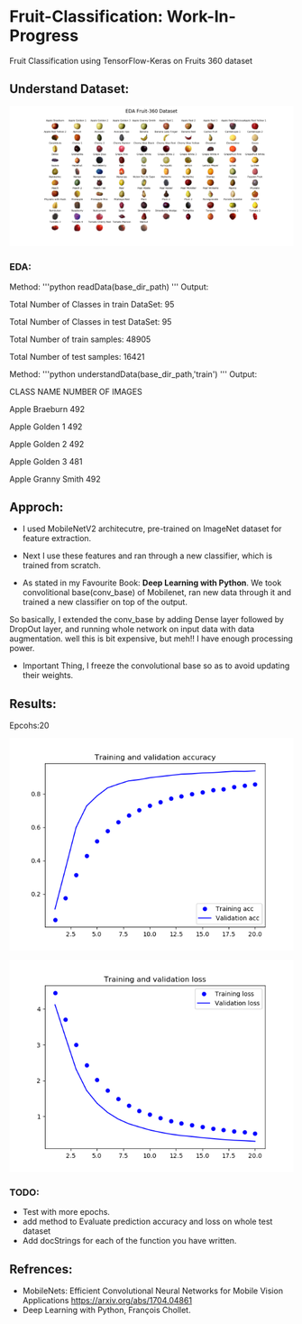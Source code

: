 # Fruit-Classification: Work-In-Progress
Fruit Classification using TensorFlow-Keras on Fruits 360 dataset

## Understand Dataset:
![Understanding Dataset][EDA_Img]

[EDA_Img]: https://github.com/MeAmarP/Fruit-Classification/blob/master/results/EDA_images_v22.png

### EDA:

Method: 
'''python
readData(base_dir_path)
'''
Output:

Total Number of Classes in train DataSet:  95

Total Number of Classes in test DataSet:  95

Total Number of train samples:  48905

Total Number of test samples: 16421

Method: 
'''python
understandData(base_dir_path,'train')
'''
Output:

CLASS NAME          NUMBER OF IMAGES

Apple Braeburn      492

Apple Golden 1      492

Apple Golden 2      492

Apple Golden 3      481

Apple Granny Smith  492


## Approch:
+ I used MobileNetV2 architecutre, pre-trained on ImageNet dataset for feature extraction.

+ Next I use these features and ran through a new classifier, which is trained from scratch.

+ As stated in my Favourite Book: __Deep Learning with Python__. 
We took convolitional base(conv_base) of Mobilenet, ran new data through it and trained a new classifier on top of
the output.

So basically, I extended the conv_base by adding Dense layer followed by DropOut layer, and running 
whole network on input data with data augmentation. well this is bit expensive, but meh!! I have enough processing power.

+ Important Thing, I freeze the convolutional base so as to avoid updating their weights.


## Results:
Epcohs:20

![train_valid_acc][plot_acc]

[plot_acc]: https://github.com/MeAmarP/Fruit-Classification/blob/master/results/train_valid_acc_16JUL_20epochs.png

![train_valid_loss][plot_loss]

[plot_loss]: https://github.com/MeAmarP/Fruit-Classification/blob/master/results/train_valid_Loss_16JUL_20epochs.png


### TODO:
+ Test with more epochs.
+ add method to Evaluate prediction accuracy and loss on whole test dataset
+ Add docStrings for each of the function you have written.



## Refrences:
+ MobileNets: Efficient Convolutional Neural Networks for Mobile Vision Applications
 <https://arxiv.org/abs/1704.04861>
+ Deep Learning with Python, François Chollet.